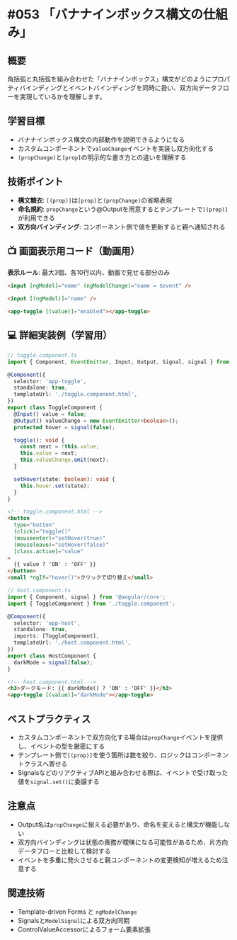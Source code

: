 # #053 「バナナインボックス構文の仕組み」

## 概要
角括弧と丸括弧を組み合わせた「バナナインボックス」構文がどのようにプロパティバインディングとイベントバインディングを同時に扱い、双方向データフローを実現しているかを理解します。

## 学習目標
- バナナインボックス構文の内部動作を説明できるようになる
- カスタムコンポーネントで`valueChange`イベントを実装し双方向化する
- `(propChange)`と`[prop]`の明示的な書き方との違いを理解する

## 技術ポイント
- **構文糖衣**: `[(prop)]`は`[prop]`と`(propChange)`の省略表現
- **命名規約**: `propChange`という@Outputを用意するとテンプレートで`[(prop)]`が利用できる
- **双方向バインディング**: コンポーネント側で値を更新すると親へ通知される

## 📺 画面表示用コード（動画用）
**表示ルール**: 最大3個、各10行以内、動画で見せる部分のみ

```html
<input [ngModel]="name" (ngModelChange)="name = $event" />
```

```html
<input [(ngModel)]="name" />
```

```html
<app-toggle [(value)]="enabled"></app-toggle>
```

## 💻 詳細実装例（学習用）
```typescript
// toggle.component.ts
import { Component, EventEmitter, Input, Output, Signal, signal } from '@angular/core';

@Component({
  selector: 'app-toggle',
  standalone: true,
  templateUrl: './toggle.component.html',
})
export class ToggleComponent {
  @Input() value = false;
  @Output() valueChange = new EventEmitter<boolean>();
  protected hover = signal(false);

  toggle(): void {
    const next = !this.value;
    this.value = next;
    this.valueChange.emit(next);
  }

  setHover(state: boolean): void {
    this.hover.set(state);
  }
}
```

```html
<!-- toggle.component.html -->
<button
  type="button"
  (click)="toggle()"
  (mouseenter)="setHover(true)"
  (mouseleave)="setHover(false)"
  [class.active]="value"
>
  {{ value ? 'ON' : 'OFF' }}
</button>
<small *ngIf="hover()">クリックで切り替え</small>
```

```typescript
// host.component.ts
import { Component, signal } from '@angular/core';
import { ToggleComponent } from './toggle.component';

@Component({
  selector: 'app-host',
  standalone: true,
  imports: [ToggleComponent],
  templateUrl: './host.component.html',
})
export class HostComponent {
  darkMode = signal(false);
}
```

```html
<!-- host.component.html -->
<h3>ダークモード: {{ darkMode() ? 'ON' : 'OFF' }}</h3>
<app-toggle [(value)]="darkMode"></app-toggle>
```

## ベストプラクティス
- カスタムコンポーネントで双方向化する場合は`propChange`イベントを提供し、イベントの型を厳密にする
- テンプレート側で`[(prop)]`を使う箇所は数を絞り、ロジックはコンポーネントクラスへ寄せる
- SignalsなどのリアクティブAPIと組み合わせる際は、イベントで受け取った値を`signal.set()`に委譲する

## 注意点
- Output名は`propChange`に揃える必要があり、命名を変えると構文が機能しない
- 双方向バインディングは状態の責務が曖昧になる可能性があるため、片方向データフローと比較して検討する
- イベントを多重に発火させると親コンポーネントの変更検知が増えるため注意する

## 関連技術
- Template-driven Forms と `ngModelChange`
- Signalsと`ModelSignal`による双方向同期
- ControlValueAccessorによるフォーム要素拡張

